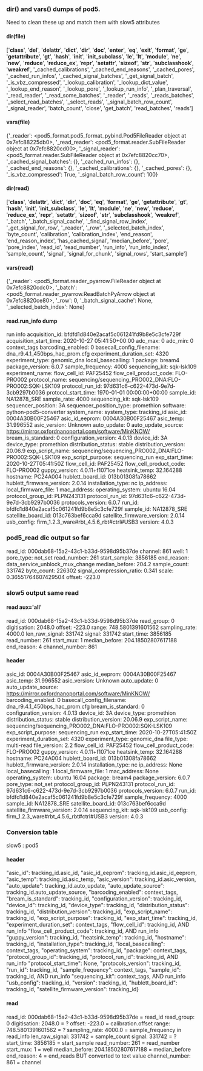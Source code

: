 


### dir() and vars() dumps of pod5.

Need to clean these up and match them with slow5 attributes

#### dir(file)
['__class__', '__del__', '__delattr__', '__dict__', '__dir__', '__doc__', '__enter__', '__eq__', '__exit__', '__format__', '__ge__', '__getattribute__', '__gt__', '__hash__', '__init__', '__init_subclass__', '__le__', '__lt__', '__module__', '__ne__', '__new__', '__reduce__', '__reduce_ex__', '__repr__', '__setattr__', '__sizeof__', '__str__', '__subclasshook__', '__weakref__', '_cached_calibrations', '_cached_end_reasons', '_cached_pores', '_cached_run_infos', '_cached_signal_batches', '_get_signal_batch', '_is_vbz_compressed', '_lookup_calibration', '_lookup_dict_value', '_lookup_end_reason', '_lookup_pore', '_lookup_run_info', '_plan_traversal', '_read_reader', '_read_some_batches', '_reader', '_reads', '_reads_batches', '_select_read_batches', '_select_reads', '_signal_batch_row_count', '_signal_reader', 'batch_count', 'close', 'get_batch', 'read_batches', 'reads']

#### vars(file)
{'_reader': <pod5_format.pod5_format_pybind.Pod5FileReader object at 0x7efc88225db0>, '_read_reader': <pod5_format.reader.SubFileReader object at 0x7efc8820cd00>, '_signal_reader': <pod5_format.reader.SubFileReader object at 0x7efc8820cc70>, '_cached_signal_batches': {}, '_cached_run_infos': {}, '_cached_end_reasons': {}, '_cached_calibrations': {}, '_cached_pores': {}, '_is_vbz_compressed': True, '_signal_batch_row_count': 100}

#### dir(read)
['__class__', '__delattr__', '__dict__', '__dir__', '__doc__', '__eq__', '__format__', '__ge__', '__getattribute__', '__gt__', '__hash__', '__init__', '__init_subclass__', '__le__', '__lt__', '__module__', '__ne__', '__new__', '__reduce__', '__reduce_ex__', '__repr__', '__setattr__', '__sizeof__', '__str__', '__subclasshook__', '__weakref__', '_batch', '_batch_signal_cache', '_find_signal_row_index', '_get_signal_for_row', '_reader', '_row', '_selected_batch_index', 'byte_count', 'calibration', 'calibration_index', 'end_reason', 'end_reason_index', 'has_cached_signal', 'median_before', 'pore', 'pore_index', 'read_id', 'read_number', 'run_info', 'run_info_index', 'sample_count', 'signal', 'signal_for_chunk', 'signal_rows', 'start_sample']

#### vars(read)
{'_reader': <pod5_format.reader_pyarrow.FileReader object at 0x7efc8820cdc0>, '_batch': <pod5_format.reader_pyarrow.ReadBatchPyArrow object at 0x7efc8820ce80>, '_row': 0, '_batch_signal_cache': None, '_selected_batch_index': None}


#### read.run_info dump

run info
    acquisition_id: bfdfd1d840e2acaf5c061241fd9b8e5c3cfe729f
    acquisition_start_time: 2020-10-27 05:41:50+00:00
    adc_max: 0
    adc_min: 0
    context_tags
      barcoding_enabled: 0
      basecall_config_filename: dna_r9.4.1_450bps_hac_prom.cfg
      experiment_duration_set: 4320
      experiment_type: genomic_dna
      local_basecalling: 1
      package: bream4
      package_version: 6.0.7
      sample_frequency: 4000
      sequencing_kit: sqk-lsk109
    experiment_name:
    flow_cell_id: PAF25452
    flow_cell_product_code: FLO-PRO002
    protocol_name: sequencing/sequencing_PRO002_DNA:FLO-PRO002:SQK-LSK109
    protocol_run_id: 97d631c6-c622-473d-9e7d-3cb9297b0036
    protocol_start_time: 1970-01-01 00:00:00+00:00
    sample_id: NA12878_SRE
    sample_rate: 4000
    sequencing_kit: sqk-lsk109
    sequencer_position: 3A
    sequencer_position_type: promethion
    software: python-pod5-converter
    system_name:
    system_type:
    tracking_id
      asic_id: 0004A30B00F25467
      asic_id_eeprom: 0004A30B00F25467
      asic_temp: 31.996552
      asic_version: Unknown
      auto_update: 0
      auto_update_source: https://mirror.oxfordnanoportal.com/software/MinKNOW/
      bream_is_standard: 0
      configuration_version: 4.0.13
      device_id: 3A
      device_type: promethion
      distribution_status: stable
      distribution_version: 20.06.9
      exp_script_name: sequencing/sequencing_PRO002_DNA:FLO-PRO002:SQK-LSK109
      exp_script_purpose: sequencing_run
      exp_start_time: 2020-10-27T05:41:50Z
      flow_cell_id: PAF25452
      flow_cell_product_code: FLO-PRO002
      guppy_version: 4.0.11+f1071ce
      heatsink_temp: 32.164288
      hostname: PC24A004
      hublett_board_id: 013b01308fa78662
      hublett_firmware_version: 2.0.14
      installation_type: nc
      ip_address:
      local_firmware_file: 1
      mac_address:
      operating_system: ubuntu 16.04
      protocol_group_id: PLPN243131
      protocol_run_id: 97d631c6-c622-473d-9e7d-3cb9297b0036
      protocols_version: 6.0.7
      run_id: bfdfd1d840e2acaf5c061241fd9b8e5c3cfe729f
      sample_id: NA12878_SRE
      satellite_board_id: 013c763bef6cca9d
      satellite_firmware_version: 2.0.14
      usb_config: firm_1.2.3_ware#rbt_4.5.6_rbt#ctrl#USB3
      version: 4.0.3

### pod5_read dic output so far

read_id: 000dab68-15a2-43c1-b33d-9598d95b37de
channel: 861
well: 1
pore_type: not_set
read_number: 261
start_sample: 3856185
end_reason: data_service_unblock_mux_change
median_before: 204.2
sample_count: 331742
byte_count: 226302
signal_compression_ratio: 0.341
scale: 0.36551764607429504
offset: -223.0



### slow5 output same read

#### read aux='all'
read_id: 000dab68-15a2-43c1-b33d-9598d95b37de
read_group: 0
digitisation: 2048.0
offset: -223.0
range: 748.5801391601562
sampling_rate: 4000.0
len_raw_signal: 331742
signal: 331742
start_time: 3856185
read_number: 261
start_mux: 1
median_before: 204.18502807617188
end_reason: 4
channel_number: 861

#### header
asic_id: 0004A30B00F25467
asic_id_eeprom: 0004A30B00F25467
asic_temp: 31.996552
asic_version: Unknown
auto_update: 0
auto_update_source: https://mirror.oxfordnanoportal.com/software/MinKNOW/
barcoding_enabled: 0
basecall_config_filename: dna_r9.4.1_450bps_hac_prom.cfg
bream_is_standard: 0
configuration_version: 4.0.13
device_id: 3A
device_type: promethion
distribution_status: stable
distribution_version: 20.06.9
exp_script_name: sequencing/sequencing_PRO002_DNA:FLO-PRO002:SQK-LSK109
exp_script_purpose: sequencing_run
exp_start_time: 2020-10-27T05:41:50Z
experiment_duration_set: 4320
experiment_type: genomic_dna
file_type: multi-read
file_version: 2.2
flow_cell_id: PAF25452
flow_cell_product_code: FLO-PRO002
guppy_version: 4.0.11+f1071ce
heatsink_temp: 32.164288
hostname: PC24A004
hublett_board_id: 013b01308fa78662
hublett_firmware_version: 2.0.14
installation_type: nc
ip_address: None
local_basecalling: 1
local_firmware_file: 1
mac_address: None
operating_system: ubuntu 16.04
package: bream4
package_version: 6.0.7
pore_type: not_set
protocol_group_id: PLPN243131
protocol_run_id: 97d631c6-c622-473d-9e7d-3cb9297b0036
protocols_version: 6.0.7
run_id: bfdfd1d840e2acaf5c061241fd9b8e5c3cfe729f
sample_frequency: 4000
sample_id: NA12878_SRE
satellite_board_id: 013c763bef6cca9d
satellite_firmware_version: 2.0.14
sequencing_kit: sqk-lsk109
usb_config: firm_1.2.3_ware#rbt_4.5.6_rbt#ctrl#USB3
version: 4.0.3


### Conversion table


slow5 : pod5

#### header
"asic_id": tracking_id.asic_id,
"asic_id_eeprom": tracking_id.asic_id_eeprom,
"asic_temp": tracking_id.asic_temp,
"asic_version": tracking_id.asic_version,
"auto_update": tracking_id.auto_update,
"auto_update_source": tracking_id.auto_update_source,
"barcoding_enabled": context_tags,
"bream_is_standard": tracking_id,
"configuration_version": tracking_id,
"device_id": tracking_id,
"device_type": tracking_id,
"distribution_status": tracking_id,
"distribution_version": tracking_id,
"exp_script_name": tracking_id,
"exp_script_purpose": tracking_id,
"exp_start_time": tracking_id,
"experiment_duration_set": context_tags,
"flow_cell_id": tracking_id, AND run_info
"flow_cell_product_code": tracking_id, AND run_info
"guppy_version": tracking_id,
"heatsink_temp": tracking_id,
"hostname": tracking_id,
"installation_type": tracking_id,
"local_basecalling": context_tags,
"operating_system": tracking_id,
"package": context_tags,
"protocol_group_id": tracking_id,
"protocol_run_id": tracking_id, AND run_info
"protocol_start_time": None,
"protocols_version": tracking_id,
"run_id": tracking_id,
"sample_frequency": context_tags,
"sample_id": tracking_id, AND run_info
"sequencing_kit": context_tags, AND run_info
"usb_config": tracking_id,
"version": tracking_id,
"hublett_board_id": tracking_id,
"satellite_firmware_version": tracking_id}


#### read

read_id: 000dab68-15a2-43c1-b33d-9598d95b37de = read_id
read_group: 0
digitisation: 2048.0 = ?
offset: -223.0 = calibration.offset
range: 748.5801391601562 = ?
sampling_rate: 4000.0 = sample_frequency in read_info
len_raw_signal: 331742 = sample_count
signal: 331742 = ?
start_time: 3856185 = start_sample
read_number: 261 = read_number
start_mux: 1 = well
median_before: 204.18502807617188 = median_before
end_reason: 4 = end_reads BUT converted to text value
channel_number: 861 = channel
